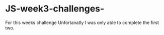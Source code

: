 # JS-week3-challenges-

For this weeks challenge Unfortanatly I was only able to complete the first two.
